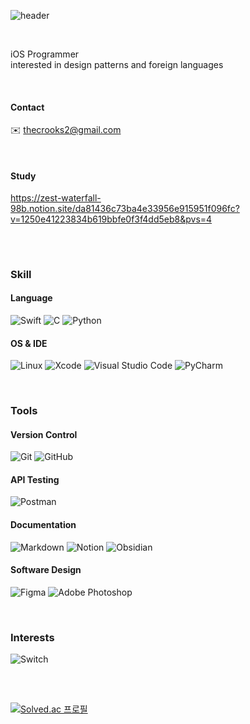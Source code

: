 <div align="leading">
  
![header](https://capsule-render.vercel.app/api?type=Soft&text="I've%20fallen%20down,%20but%20I'll%20rise%20above%20this%20doubt"&fontColor=ffffff&color=0:faf0f0,100:d5e3e8&height=70&section=header&animation=fadeIn&fontSize=15&fontAlignY=50)

<br>

iOS Programmer<br>
interested in design patterns and foreign languages

<br>

#### Contact
✉️ thecrooks2@gmail.com

<br>

#### Study

https://zest-waterfall-98b.notion.site/da81436c73ba4e33956e915951f096fc?v=1250e41223834b619bbfe0f3f4dd5eb8&pvs=4

##

<br>

### Skill

#### Language
![Swift](https://ziadoua.github.io/m3-Markdown-Badges/badges/Swift/swift1.svg)
![C](https://ziadoua.github.io/m3-Markdown-Badges/badges/C/c1.svg)
![Python](https://ziadoua.github.io/m3-Markdown-Badges/badges/Python/python2.svg)

#### OS & IDE
![Linux](https://ziadoua.github.io/m3-Markdown-Badges/badges/Linux/linux2.svg)
![Xcode](https://ziadoua.github.io/m3-Markdown-Badges/badges/Xcode/xcode1.svg)
![Visual Studio Code](https://ziadoua.github.io/m3-Markdown-Badges/badges/VisualStudioCode/visualstudiocode2.svg)
![PyCharm](https://ziadoua.github.io/m3-Markdown-Badges/badges/PyCharm/pycharm3.svg)

<br>
  
### Tools

#### Version Control
![Git](https://ziadoua.github.io/m3-Markdown-Badges/badges/Git/git1.svg)
![GitHub](https://ziadoua.github.io/m3-Markdown-Badges/badges/Github/github1.svg)

#### API Testing
![Postman](https://ziadoua.github.io/m3-Markdown-Badges/badges/Postman/postman1.svg)

#### Documentation
![Markdown](https://ziadoua.github.io/m3-Markdown-Badges/badges/Markdown/markdown3.svg)
![Notion](https://ziadoua.github.io/m3-Markdown-Badges/badges/Notion/notion1.svg)
![Obsidian](https://ziadoua.github.io/m3-Markdown-Badges/badges/Obsidian/obsidian1.svg)

#### Software Design
![Figma](https://ziadoua.github.io/m3-Markdown-Badges/badges/Figma/figma1.svg)
![Adobe Photoshop](https://ziadoua.github.io/m3-Markdown-Badges/badges/Photoshop/photoshop2.svg)

<br>
  
### Interests
![Switch](https://ziadoua.github.io/m3-Markdown-Badges/badges/NintendoSwitch/nintendoswitch1.svg)

##

<br>

[![Solved.ac
프로필](http://mazassumnida.wtf/api/generate_badge?boj=dertflag)](https://solved.ac/dertflag)
  <br>
</div>

  
